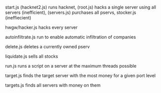 start.js 
	(hacknet2.js) runs hacknet, 
	(root.js) hacks a single server using all servers (inefficient), 
	(servers.js) purchases all pservs, 
	stocker.js (ineffiecient)

hwgw/hacker.js 
	hacks every server

autoinfiltrate.js
	run to enable automatic infiltration of companies

delete.js
	deletes a currently owned pserv

liquidate.js
	sells all stocks

run.js
	runs a script on a server at the maximum threads possible

target.js
	finds the target server with the most money for a given port level

targets.js
	finds all servers with money on them


